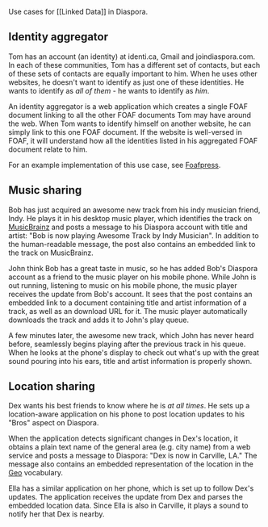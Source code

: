 Use cases for [[Linked Data]] in Diaspora.
## Identity aggregator
Tom has an account (an identity) at identi.ca, Gmail and joindiaspora.com. In each of these communities, Tom has a different set of contacts, but each of these sets of contacts are equally important to him. When he uses other websites, he doesn't want to identify as just one of these identities. He wants to identify as _all of them_ - he wants to identify as _him_.

An identity aggregator is a web application which creates a single FOAF document linking to all the other FOAF documents Tom may have around the web. When Tom wants to identify himself on another website, he can simply link to this one FOAF document. If the website is well-versed in FOAF, it will understand how all the identities listed in his aggregated FOAF document relate to him.

For an example implementation of this use case, see [Foafpress](http://foafpress.org/).

## Music sharing
Bob has just acquired an awesome new track from his indy musician friend, Indy. He plays it in his desktop music player, which identifies the track on [MusicBrainz](http://musicbrainz.org/) and posts a message to his Diaspora account with title and artist: "Bob is now playing Awesome Track by Indy Musician". In addition to the human-readable message, the post also contains an embedded link to the track on MusicBrainz.

John think Bob has a great taste in music, so he has added Bob's Diaspora account as a friend to the music player on his mobile phone. While John is out running, listening to music on his mobile phone, the music player receives the update from Bob's account. It sees that the post contains an embedded link to a document containing title and artist information of a track, as well as an download URL for it. The music player automatically downloads the track and adds it to John's play queue.

A few minutes later, the awesome new track, which John has never heard before, seamlessly begins playing after the previous track in his queue. When he looks at the phone's display to check out what's up with the great sound pouring into his ears, title and artist information is properly shown.

## Location sharing
Dex wants his best friends to know where he is _at all times_. He sets up a location-aware application on his phone to post location updates to his "Bros" aspect on Diaspora.

When the application detects significant changes in Dex's location, it obtains a plain text name of the general area (e.g. city name) from a web service and posts a message to Diaspora: "Dex is now in Carville, LA." The message also contains an embedded representation of the location in the [Geo](http://www.w3.org/2003/01/geo/) vocabulary.

Ella has a similar application on her phone, which is set up to follow Dex's updates. The application receives the update from Dex and parses the embedded location data. Since Ella is also in Carville, it plays a sound to notify her that Dex is nearby.